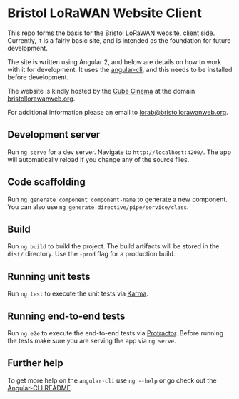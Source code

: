 # Bristol LoRaWAN Website Client

This repo forms the basis for the Bristol LoRaWAN website, client side.
Currently, it is a fairly basic site, and is intended as the foundation
for future development.  

The site is written using Angular 2, and below are details on how to
work with it for development. It uses the
[angular-cli](https://github.com/angular/angular-cli), and this needs to be
installed before development.

The website is kindly hosted by the [Cube Cinema](www.cubecinema.com)
at the domain [bristollorawanweb.org](www.bristollorawanweb.org).

For additional information please an email to
[lorab@bristollorawanweb.org](mailto:lorab@bristollorawanweb.org).

## Development server
Run `ng serve` for a dev server. Navigate to `http://localhost:4200/`.
The app will automatically reload if you change any of the source files.

## Code scaffolding

Run `ng generate component component-name` to generate a new component.
You can also use `ng generate directive/pipe/service/class`.

## Build

Run `ng build` to build the project. The build artifacts will be stored in
the `dist/` directory. Use the `-prod` flag for a production build.

## Running unit tests

Run `ng test` to execute the unit tests via
[Karma](https://karma-runner.github.io).

## Running end-to-end tests

Run `ng e2e` to execute the end-to-end tests via
[Protractor](http://www.protractortest.org/).
Before running the tests make sure you are serving the app via `ng serve`.

## Further help

To get more help on the `angular-cli` use `ng --help` or go
check out the
[Angular-CLI README](https://github.com/angular/angular-cli/blob/master/README.md).
